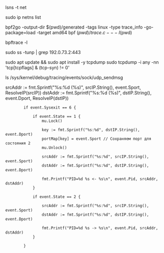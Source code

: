 lsns -t net


sudo ip netns list


bpf2go -output-dir $(pwd)/generated -tags linux -type trace_info -go-package=load -target amd64 bpf $(pwd)/trace.c -- -I$(pwd)

bpftrace -l

sudo ss -tunp | grep 192.0.73.2:443


sudo apt update && sudo apt install -y tcpdump
sudo tcpdump -i any -nn 'tcp[tcpflags] & (tcp-syn) != 0'

ls /sys/kernel/debug/tracing/events/sock/udp_sendmsg


srcAddr := fmt.Sprintf("%s:%d (%s)", srcIP.String(), event.Sport, ResolveIP(srcIP))
dstAddr := fmt.Sprintf("%s:%d (%s)", dstIP.String(), event.Dport, ResolveIP(dstIP))


			if event.Sysexit == 6 {

				if event.State == 1 {
					mu.Lock()

					key := fmt.Sprintf("%s:%d", dstIP.String(), event.Dport)
					portMap[key] = event.Sport // Сохраняем порт для состояния 2
					mu.Unlock()

					srcAddr := fmt.Sprintf("%s:%d", srcIP.String(), event.Sport)
					dstAddr := fmt.Sprintf("%s:%d", dstIP.String(), event.Dport)

					fmt.Printf("PID=%d %s <- %s\n", event.Pid, srcAddr, dstAddr)
				}

				if event.State == 2 {

					srcAddr := fmt.Sprintf("%s:%d", srcIP.String(), event.Sport)
					dstAddr := fmt.Sprintf("%s:%d", dstIP.String(), event.Dport)

					fmt.Printf("PID=%d %s -> %s\n", event.Pid, srcAddr, dstAddr)
				}

			}


















